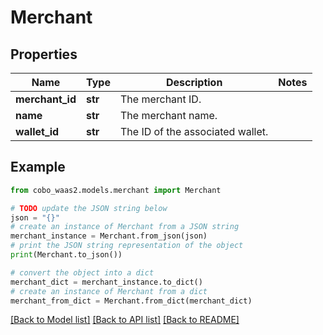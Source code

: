 # Merchant


## Properties

Name | Type | Description | Notes
------------ | ------------- | ------------- | -------------
**merchant_id** | **str** | The merchant ID. | 
**name** | **str** | The merchant name. | 
**wallet_id** | **str** | The ID of the associated wallet. | 

## Example

```python
from cobo_waas2.models.merchant import Merchant

# TODO update the JSON string below
json = "{}"
# create an instance of Merchant from a JSON string
merchant_instance = Merchant.from_json(json)
# print the JSON string representation of the object
print(Merchant.to_json())

# convert the object into a dict
merchant_dict = merchant_instance.to_dict()
# create an instance of Merchant from a dict
merchant_from_dict = Merchant.from_dict(merchant_dict)
```
[[Back to Model list]](../README.md#documentation-for-models) [[Back to API list]](../README.md#documentation-for-api-endpoints) [[Back to README]](../README.md)


